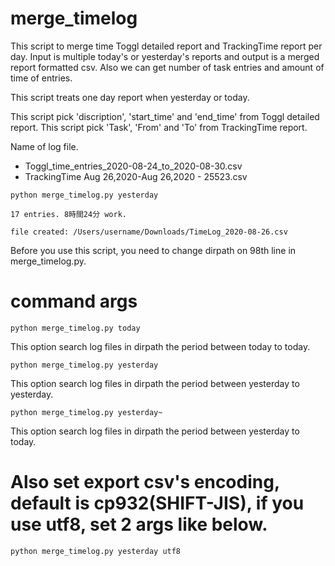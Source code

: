 # merge_timelog
This script to merge time Toggl detailed report and TrackingTime report per day.
Input is multiple today's or yesterday's reports and output is a merged report formatted csv. Also we can get number of task entries and amount of time of entries.

This script treats one day report when yesterday or today.

This script pick 'discription', 'start_time' and 'end_time' from Toggl detailed report.
This script pick 'Task', 'From' and 'To' from TrackingTime report.

Name of log file.
- Toggl_time_entries_2020-08-24_to_2020-08-30.csv
- TrackingTime Aug 26,2020-Aug 26,2020 - 25523.csv

`python merge_timelog.py yesterday`

`17 entries. 8時間24分 work.`

`file created: /Users/username/Downloads/TimeLog_2020-08-26.csv`

Before you use this script, you need to change dirpath on 98th line in merge_timelog.py.

# command args
`python merge_timelog.py today`

This option search log files in dirpath the period between today to today.

`python merge_timelog.py yesterday`

This option search log files in dirpath the period between yesterday to yesterday.

`python merge_timelog.py yesterday~`

This option search log files in dirpath the period between yesterday to today.

# Also set export csv's encoding, default is cp932(SHIFT-JIS), if you use utf8, set 2 args like below.

`python merge_timelog.py yesterday utf8`